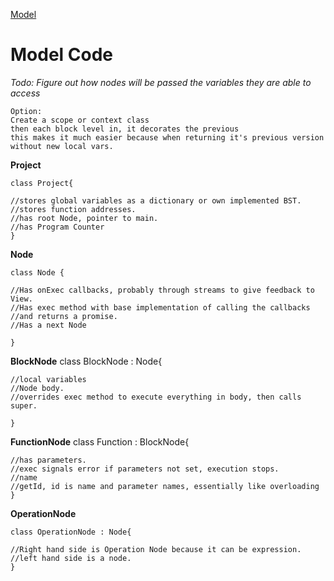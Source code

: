  [Model](#Model-Code)

# Model Code

*Todo: Figure out how nodes will be passed the variables they are able to access*
```
Option:
Create a scope or context class
then each block level in, it decorates the previous
this makes it much easier because when returning it's previous version
without new local vars.

```
**Project**

    class Project{

    //stores global variables as a dictionary or own implemented BST.
    //stores function addresses.
    //has root Node, pointer to main.
    //has Program Counter
    }
**Node**

    class Node {

    //Has onExec callbacks, probably through streams to give feedback to View.
    //Has exec method with base implementation of calling the callbacks
    //and returns a promise.
    //Has a next Node

    }

**BlockNode**
    class BlockNode : Node{

    //local variables
    //Node body.
    //overrides exec method to execute everything in body, then calls super.

    }

**FunctionNode**
    class Function : BlockNode{

    //has parameters.
    //exec signals error if parameters not set, execution stops.
    //name
    //getId, id is name and parameter names, essentially like overloading
    }

**OperationNode**

    class OperationNode : Node{

    //Right hand side is Operation Node because it can be expression.
    //left hand side is a node.
    }
